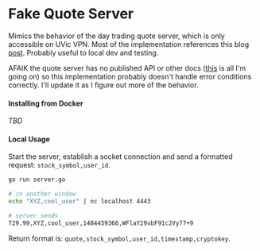 Fake Quote Server
=====

Mimics the behavior of the day trading quote server, which is only accessible on UVic VPN. Most of the implementation references this blog [post][go-tcp-server-blog]. Probably useful to local dev and testing.

AFAIK the quote server has no published API or other docs ([this][quote-server-client] is all I'm going on) so this implementation probably doesn't handle error conditions correctly. I'll update it as I figure out more of the behavior.

#### Installing from Docker
_TBD_

#### Local Usage
Start the server, establish a socket connection and send a formatted request: `stock_symbol,user_id`.
```bash
go run server.go

# in another window
echo "XYZ,cool_user" | nc localhost 4443

# server sends
729.99,XYZ,cool_user,1484459366,WFlaY29vbF91c2Vy77+9
```
Return format is: `quote,stock_symbol,user_id,timestamp,cryptokey`.

[go-tcp-server-blog]: https://coderwall.com/p/wohavg/creating-a-simple-tcp-server-in-go
[quote-server-client]: http://www.ece.uvic.ca/~seng462/ProjectWebSite/ClientThread.py
